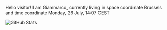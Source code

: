 Hello visitor! I am Giammarco, currently living in space coordinate Brussels and time coordinate Monday, 26 July, 14:07 CEST

![GitHub Stats](https://github-readme-stats.vercel.app/api?username=grcasanova)
